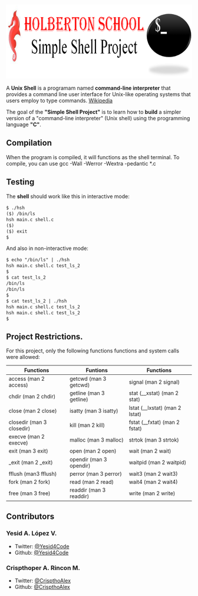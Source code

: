 <img src="Simple_Shell_Project.png" width="100%" height="200">

A **Unix Shell** is a programam named **command-line interpreter** that provides a command line user interface for Unix-like operating systems that users employ to type commands. <a href="https://en.wikipedia.org/wiki/Unix_shell">Wikipedia</a>


The goal of the **"Simple Shell Project"** is to learn how to **build** a simpler version of a "command-line interpreter" (Unix shell) using the programming language **"C"**.

## Compilation
When the program is compiled, it will functions as the shell terminal. To compile, you can use gcc -Wall -Werror -Wextra -pedantic *.c

## Testing
The **shell** should work like this in interactive mode:
```
$ ./hsh
($) /bin/ls
hsh main.c shell.c
($)
($) exit
$
```
And also in non-interactive mode:
```
$ echo "/bin/ls" | ./hsh
hsh main.c shell.c test_ls_2
$
$ cat test_ls_2
/bin/ls
/bin/ls
$
$ cat test_ls_2 | ./hsh
hsh main.c shell.c test_ls_2
hsh main.c shell.c test_ls_2
$
```

## Project Restrictions.
For this project, only the following functions functions and system calls were allowed:

|Functions|Funtions|Functions|
|---------|--------|----------|
|access (man 2 access)|getcwd (man 3 getcwd)|signal (man 2 signal)|
|chdir (man 2 chdir) |getline (man 3 getline)|stat (__xstat) (man 2 stat)|
|close (man 2 close)|isatty (man 3 isatty)|lstat (__lxstat) (man 2 lstat)|
|closedir (man 3 closedir)|kill (man 2 kill)|fstat (__fxtat) (man 2 fstat)|
|execve (man 2 execve)|malloc (man 3 malloc)|strtok (man 3 strtok)|
|exit (man 3 exit)|open (man 2 open)|wait (man 2 wait)|
|_exit (man 2 _exit)|opendir (man 3 opendir)|waitpid (man 2 waitpid)|
|fflush (man3 fflush)|perror (man 3 perror)|wait3 (man 2 wait3)|
|fork (man 2 fork)|read (man 2 read)|wait4 (man 2 wait4)|
|free (man 3 free)|readdir (man 3 readdir)|write (man 2 write)|

## Contributors

### Yesid A. López V.
* Twitter: <a href="https://twitter.com/Yesid4Code">@Yesid4Code</a>
* Github:  [@Yesid4Code](https://github.com/Yesid4Code)

### Crispthoper A. Rincon M.
* Twitter: [@CrispthoAlex](https://twitter.com/CrispthoAlex)
* Github:  <a href="https://github.com/CrispthoAlex">@CrispthoAlex</a>